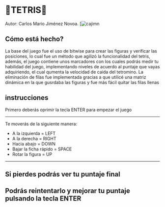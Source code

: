 # :gem:TETRIS:gem:
Autor: Carlos Mario Jiménez Novoa. [![cajimn](https://github.com/cajimn)

## Cómo está hecho?
La base del juego fue el uso de bitwise para crear las figuras y verificar las posiciones, lo cual fue un método que agilizó la funcionalidad del tetris, además, el juego contiene unos marcadores con los cuales podrás medir tu habilidad del juego, implementando niveles de acuerdo al puntaje que vayas adquiriendo, el cual qumenta la velocidad de caida del tetromino. La eliminación de filas fue implementada gracias a que utilicé una matriz dinámica en la que gusrdaba las figuras y fue más fácil quitar las filas llenas

## instrucciones
Primero deberás oprimir la tecla ENTER para empezar el juego 

-------------------------------------
Te moverás de la siguiente manera:

- A la izquierda = LEFT
- A la derecha = RIGHT
- Hacia abajo = DOWN
- Bajar la ficha rápido = SPACE
- Rotar la figura = UP
-------------------------------------
Si pierdes podrás ver tu puntaje final 
-------------------------------------
Podrás reintentarlo y mejorar tu puntaje pulsando la tecla ENTER
-------------------------------------

